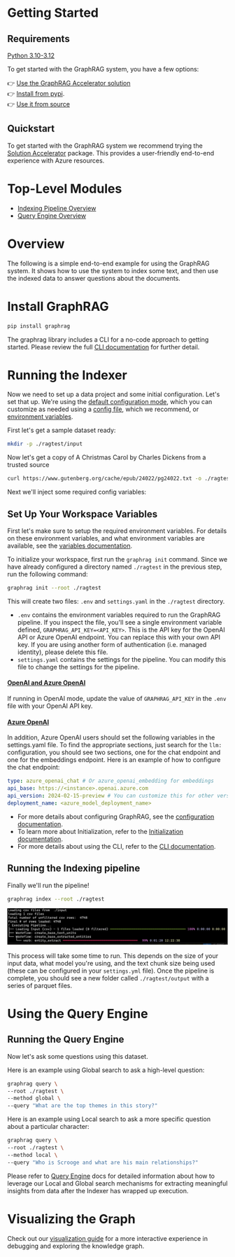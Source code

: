 # Getting Started

## Requirements

[Python 3.10-3.12](https://www.python.org/downloads/)

To get started with the GraphRAG system, you have a few options:

👉 [Use the GraphRAG Accelerator solution](https://github.com/Azure-Samples/graphrag-accelerator) <br/>
👉 [Install from pypi](https://pypi.org/project/graphrag/). <br/>
👉 [Use it from source](developing.md)<br/>

## Quickstart

To get started with the GraphRAG system we recommend trying the [Solution Accelerator](https://github.com/Azure-Samples/graphrag-accelerator) package. This provides a user-friendly end-to-end experience with Azure resources.

# Top-Level Modules

* [Indexing Pipeline Overview](index/overview.md)
* [Query Engine Overview](query/overview.md)

# Overview

The following is a simple end-to-end example for using the GraphRAG system.
It shows how to use the system to index some text, and then use the indexed data to answer questions about the documents.

# Install GraphRAG

```bash
pip install graphrag
```

The graphrag library includes a CLI for a no-code approach to getting started. Please review the full [CLI documentation](cli.md) for further detail.

# Running the Indexer

Now we need to set up a data project and some initial configuration. Let's set that up. We're using the [default configuration mode](config/overview.md), which you can customize as needed using a [config file](config/yaml.md), which we recommend, or [environment variables](config/env_vars.md).

First let's get a sample dataset ready:

```sh
mkdir -p ./ragtest/input
```

Now let's get a copy of A Christmas Carol by Charles Dickens from a trusted source

```sh
curl https://www.gutenberg.org/cache/epub/24022/pg24022.txt -o ./ragtest/input/book.txt
```

Next we'll inject some required config variables:

## Set Up Your Workspace Variables

First let's make sure to setup the required environment variables. For details on these environment variables, and what environment variables are available, see the [variables documentation](config/overview.md).

To initialize your workspace, first run the `graphrag init` command.
Since we have already configured a directory named `./ragtest` in the previous step, run the following command:

```sh
graphrag init --root ./ragtest
```

This will create two files: `.env` and `settings.yaml` in the `./ragtest` directory.

- `.env` contains the environment variables required to run the GraphRAG pipeline. If you inspect the file, you'll see a single environment variable defined,
  `GRAPHRAG_API_KEY=<API_KEY>`. This is the API key for the OpenAI API or Azure OpenAI endpoint. You can replace this with your own API key. If you are using another form of authentication (i.e. managed identity), please delete this file.
- `settings.yaml` contains the settings for the pipeline. You can modify this file to change the settings for the pipeline.
  <br/>

#### <ins>OpenAI and Azure OpenAI</ins>

If running in OpenAI mode, update the value of `GRAPHRAG_API_KEY` in the `.env` file with your OpenAI API key.

#### <ins>Azure OpenAI</ins>

In addition, Azure OpenAI users should set the following variables in the settings.yaml file. To find the appropriate sections, just search for the `llm:` configuration, you should see two sections, one for the chat endpoint and one for the embeddings endpoint. Here is an example of how to configure the chat endpoint:

```yaml
type: azure_openai_chat # Or azure_openai_embedding for embeddings
api_base: https://<instance>.openai.azure.com
api_version: 2024-02-15-preview # You can customize this for other versions
deployment_name: <azure_model_deployment_name>
```

- For more details about configuring GraphRAG, see the [configuration documentation](config/overview.md).
- To learn more about Initialization, refer to the [Initialization documentation](config/init.md).
- For more details about using the CLI, refer to the [CLI documentation](cli.md).

## Running the Indexing pipeline

Finally we'll run the pipeline!

```sh
graphrag index --root ./ragtest
```

![pipeline executing from the CLI](img/pipeline-running.png)

This process will take some time to run. This depends on the size of your input data, what model you're using, and the text chunk size being used (these can be configured in your `settings.yml` file).
Once the pipeline is complete, you should see a new folder called `./ragtest/output` with a series of parquet files.

# Using the Query Engine

## Running the Query Engine

Now let's ask some questions using this dataset.

Here is an example using Global search to ask a high-level question:

```sh
graphrag query \
--root ./ragtest \
--method global \
--query "What are the top themes in this story?"
```

Here is an example using Local search to ask a more specific question about a particular character:

```sh
graphrag query \
--root ./ragtest \
--method local \
--query "Who is Scrooge and what are his main relationships?"
```

Please refer to [Query Engine](query/overview.md) docs for detailed information about how to leverage our Local and Global search mechanisms for extracting meaningful insights from data after the Indexer has wrapped up execution.

# Visualizing the Graph
Check out our [visualization guide](visualization_guide.md) for a more interactive experience in debugging and exploring the knowledge graph.

